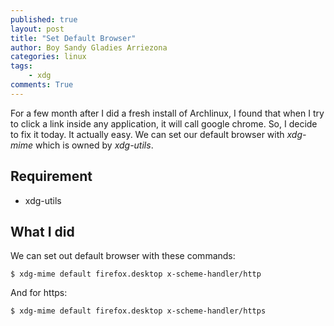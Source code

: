 ```yaml
---
published: true
layout: post
title: "Set Default Browser"
author: Boy Sandy Gladies Arriezona
categories: linux
tags:
    - xdg
comments: True
---
```


For a few month after I did a fresh install of Archlinux, I found that when I try to click a link inside any application, it will call google chrome. So, I decide to fix it today. It actually easy. We can set our default browser with *xdg-mime* which is owned by *xdg-utils*.

## Requirement

- xdg-utils

## What I did

 We can set out default browser with these commands:

``` shell
$ xdg-mime default firefox.desktop x-scheme-handler/http
```

And for https:

``` shell
$ xdg-mime default firefox.desktop x-scheme-handler/https
```

